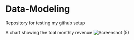 # Data-Modeling
Repository for testing my github setup

A chart showing the toal monthly revenue
![Screenshot (5)](https://github.com/Realkennethedet/Data-Modeling/assets/162049743/39635a1a-67d3-4d04-bfee-7433ca6d7e43)
